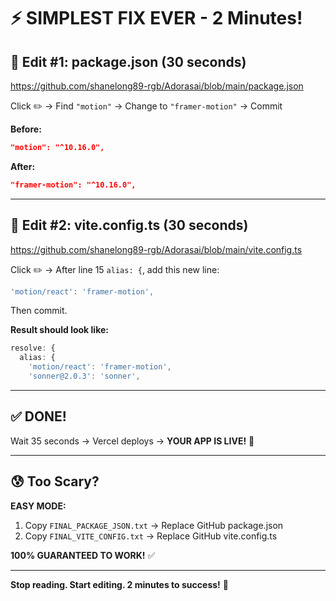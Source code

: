 # ⚡ SIMPLEST FIX EVER - 2 Minutes!

## 🎯 Edit #1: package.json (30 seconds)

https://github.com/shanelong89-rgb/Adorasai/blob/main/package.json

Click ✏️ → Find `"motion"` → Change to `"framer-motion"` → Commit

**Before:**
```json
"motion": "^10.16.0",
```

**After:**
```json
"framer-motion": "^10.16.0",
```

---

## 🎯 Edit #2: vite.config.ts (30 seconds)

https://github.com/shanelong89-rgb/Adorasai/blob/main/vite.config.ts

Click ✏️ → After line 15 `alias: {`, add this new line:

```typescript
'motion/react': 'framer-motion',
```

Then commit.

**Result should look like:**
```typescript
resolve: {
  alias: {
    'motion/react': 'framer-motion',
    'sonner@2.0.3': 'sonner',
```

---

## ✅ DONE!

Wait 35 seconds → Vercel deploys → **YOUR APP IS LIVE!** 🎉

---

## 😰 Too Scary?

**EASY MODE:**
1. Copy `FINAL_PACKAGE_JSON.txt` → Replace GitHub package.json
2. Copy `FINAL_VITE_CONFIG.txt` → Replace GitHub vite.config.ts

**100% GUARANTEED TO WORK!** ✅

---

**Stop reading. Start editing. 2 minutes to success!** 🚀
